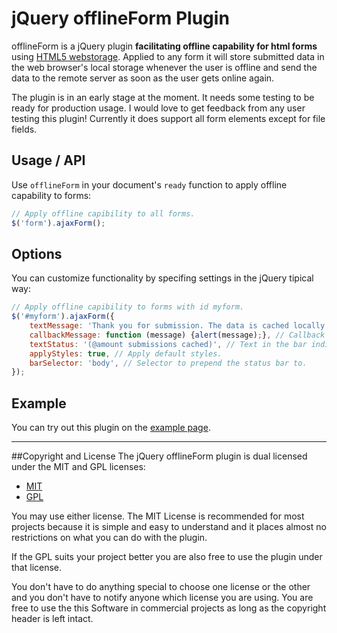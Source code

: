 # jQuery offlineForm Plugin

offlineForm is a jQuery plugin **facilitating offline capability for html forms** using [HTML5 webstorage](http://dev.w3.org/html5/webstorage/). Applied to any form it will store submitted data in the web browser's local storage whenever the user is offline and send the data to the remote server as soon as the user gets online again.

The plugin is in an early stage at the moment. It needs some testing to be ready for production usage. I would love to get feedback from any user testing this plugin! Currently it does support all form elements except for file fields.

## Usage / API
Use `offlineForm` in your document's `ready` function to apply offline capability to forms:
````javascript
// Apply offline capibility to all forms.
$('form').ajaxForm();
````
## Options
You can customize functionality by specifing settings in the jQuery tipical way:
````javascript
// Apply offline capibility to forms with id myform.
$('#myform').ajaxForm({
    textMessage: 'Thank you for submission. The data is cached locally and will be send as soon as you visit this page with internet connectivity.',
    callbackMessage: function (message) {alert(message);}, // Callback after offline form submission.
    textStatus: '(@amount submissions cached)', // Text in the bar indicating how many submissions are cached.
    applyStyles: true, // Apply default styles.
    barSelector: 'body', // Selector to prepend the status bar to.
});
````

## Example
You can try out this plugin on the [example page](http://davidn.de/offlineForm/example/index.html).

---

##Copyright and License
The jQuery offlineForm plugin is dual licensed under the MIT and GPL licenses:

* [MIT](http://malsup.github.com/mit-license.txt)
* [GPL](http://malsup.github.com/gpl-license-v2.txt)

You may use either license.  The MIT License is recommended for most projects because it is simple and easy to understand and it places almost no restrictions on what you can do with the plugin.

If the GPL suits your project better you are also free to use the plugin under that license.

You don't have to do anything special to choose one license or the other and you don't have to notify anyone which license you are using. You are free to use the this Software in commercial projects as long as the copyright header is left intact.
